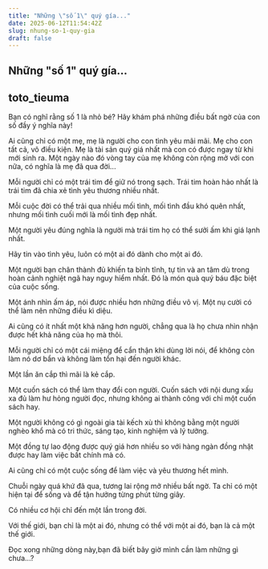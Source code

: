 ```yaml
---
title: "Những \"số 1\" quý gía..."
date: 2025-06-12T11:54:42Z
slug: nhung-so-1-quy-gia
draft: false
---
```


## Những "số 1" quý gía...

## toto_tieuma

Bạn có nghĩ rằng số 1 là nhỏ bé? Hãy khám phá những điều bất ngờ của con số đầy ý nghĩa này!

Ai cũng chỉ có một mẹ, mẹ là người cho con tình yêu mãi mãi. Mẹ cho con tất cả, vô điều kiện. Mẹ là tài sản quý giá nhất mà con có được ngay từ khi mới sinh ra. Một ngày nào đó vòng tay của mẹ không còn rộng mở với con nữa, có nghĩa là mẹ đã qua đời... 


Mỗi người chỉ có một trái tim để giữ nó trong sạch. Trái tim hoàn hảo nhất là trái tim đã chia xẻ tình yêu thương nhiều nhất.


Mỗi cuộc đời có thể trải qua nhiều mối tình, mối tình đầu khó quên nhất, nhưng mối tình cuối mới là mối tình đẹp nhất.


Một người yêu đúng nghĩa là người mà trái tim họ có thể sưởi ấm khi giá lạnh nhất.


Hãy tin vào tình yêu, luôn có một ai đó dành cho một ai đó.


Một người bạn chân thành đủ khiến ta bình tĩnh, tự tin và an tâm dù trong hoàn cảnh nghiệt ngã hay nguy hiểm nhất. Đó là món quà quý báu đặc biệt của cuộc sống.


Một ánh nhìn ấm áp, nói được nhiều hơn những điều vô vị.
Một nụ cười có thể làm nên những điều kì diệu. 


Ai cũng có ít nhất một khả năng hơn người, chẳng qua là họ chưa nhìn nhận được hết khả năng của họ mà thôi.


Mỗi người chỉ có một cái miệng để cẩn thận khi dùng lời nói, để không còn làm nó dơ bẩn và không làm tổn hại đến người khác.

Một lần ăn cắp thì mãi là kẻ cắp.



Một cuốn sách có thể làm thay đổi con người. Cuốn sách với nội dung xấu xa đủ làm hư hỏng người đọc, nhưng không ai thành công với chỉ một cuốn sách hay. 


Một người không có gì ngoài gia tài kếch xù thì không bằng một người nghèo khổ mà có tri thức, sáng tạo, kinh nghiệm và lý tưởng.


Một đồng tự lao động được quý giá hơn nhiều so với hàng ngàn đồng nhặt được hay làm việc bất chính mà có.


Ai cũng chỉ có một cuộc sống để làm việc và yêu thương hết mình.


Chuỗi ngày quá khứ đã qua, tương lai rộng mở nhiều bất ngờ. Ta chỉ có một hiện tại để sống và để tận hưởng từng phút từng giây.


Có nhiều cơ hội chỉ đến một lần trong đời. 


Với thế giới, bạn chỉ là một ai đó, nhưng có thể với một ai đó, bạn là cả một thế giới. 
 
Đọc xong những dòng này,bạn đã biết bây giờ mình cần làm những gì chưa...?